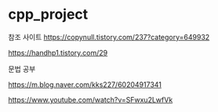 # cpp_project

참조 사이트
https://copynull.tistory.com/237?category=649932

https://handhp1.tistory.com/29

문법 공부

https://m.blog.naver.com/kks227/60204917341

https://www.youtube.com/watch?v=SFwxu2LwfVk

